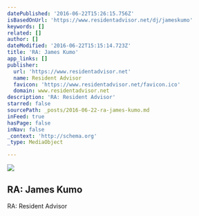 ```yaml
---
datePublished: '2016-06-22T15:26:15.756Z'
isBasedOnUrl: 'https://www.residentadvisor.net/dj/jameskumo'
keywords: []
related: []
author: []
dateModified: '2016-06-22T15:15:14.723Z'
title: 'RA: James Kumo'
app_links: []
publisher:
  url: 'https://www.residentadvisor.net'
  name: Resident Advisor
  favicon: 'https://www.residentadvisor.net/favicon.ico'
  domain: www.residentadvisor.net
description: 'RA: Resident Advisor'
starred: false
sourcePath: _posts/2016-06-22-ra-james-kumo.md
inFeed: true
hasPage: false
inNav: false
_context: 'http://schema.org'
_type: MediaObject

---
```

<article style=""><img src="https://imgflo.herokuapp.com/graph/vahj1ThiexotieMo/a7ffc681ef368670cf8fae23aeebcfb1/noop.jpg?input=https%3A%2F%2Fwww.residentadvisor.net%2Fimages%2Flabels%2Fbastardoelectrico.jpg" /><h1>RA: James Kumo</h1><p>RA: Resident Advisor</p></article>